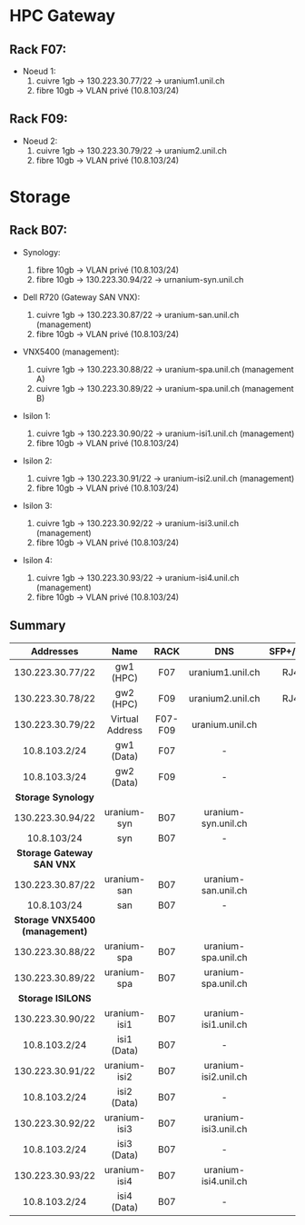 # HPC Gateway

## Rack F07:

* Noeud 1:
    1. cuivre 1gb -> 130.223.30.77/22 -> uranium1.unil.ch 
    2. fibre 10gb -> VLAN privé (10.8.103/24)

## Rack F09:
* Noeud 2:
    1. cuivre 1gb -> 130.223.30.79/22 -> uranium2.unil.ch
    2. fibre 10gb -> VLAN privé (10.8.103/24)


# Storage 

## Rack B07:

* Synology:
    1. fibre 10gb -> VLAN privé (10.8.103/24)
    2. fibre 10gb -> 130.223.30.94/22 -> urnanium-syn.unil.ch

* Dell R720 (Gateway SAN VNX):
    1. cuivre 1gb -> 130.223.30.87/22 -> uranium-san.unil.ch (management)
    2. fibre 10gb -> VLAN privé (10.8.103/24)

* VNX5400 (management):
    1. cuivre 1gb -> 130.223.30.88/22 -> uranium-spa.unil.ch (management A)
    2. cuivre 1gb -> 130.223.30.89/22 -> uranium-spa.unil.ch (management B)

* Isilon 1:
    1. cuivre 1gb -> 130.223.30.90/22 -> uranium-isi1.unil.ch (management)
    2. fibre 10gb -> VLAN privé (10.8.103/24)

* Isilon 2:
    1. cuivre 1gb -> 130.223.30.91/22 -> uranium-isi2.unil.ch (management)
    2. fibre 10gb -> VLAN privé (10.8.103/24)

* Isilon 3:
    1. cuivre 1gb -> 130.223.30.92/22 -> uranium-isi3.unil.ch (management)
    2. fibre 10gb -> VLAN privé (10.8.103/24)

* Isilon 4:
    1. cuivre 1gb -> 130.223.30.93/22 -> uranium-isi4.unil.ch (management)
    2. fibre 10gb -> VLAN privé (10.8.103/24)
    
    
## Summary

| Addresses | Name |    RACK    |   DNS |   SFP+/RJ45    |
|:-----:|:--------:|:--------:|:--------:|:--------:|
|   130.223.30.77/22  |   gw1 (HPC)    |    F07    | uranium1.unil.ch   |RJ45 |
|   130.223.30.78/22  |   gw2 (HPC)   | F09 |uranium2.unil.ch   | RJ45 |
|   130.223.30.79/22  |   Virtual Address    |    F07-F09    | uranium.unil.ch  |
|   10.8.103.2/24  |   gw1 (Data)  |    F07 |   -   |
|   10.8.103.3/24  |   gw2 (Data)   |   F09 |   -   |
|   **Storage Synology**  |    |    |     |
|   130.223.30.94/22  |   uranium-syn   |   B07 |   uranium-syn.unil.ch    |
|   10.8.103/24  |   syn   |   B07 |   -    |
|   **Storage Gateway SAN VNX**  |    |    |     |
|   130.223.30.87/22  |   uranium-san   |   B07 |   uranium-san.unil.ch    |
|   10.8.103/24  |   san   |   B07 |   -    |
|   **Storage VNX5400 (management)**  |    |    |     |
|   130.223.30.88/22  |   uranium-spa   |   B07 |   uranium-spa.unil.ch    |
|   130.223.30.89/22  |   uranium-spa   |   B07 |   uranium-spa.unil.ch    |
|   **Storage ISILONS**  |    |    |     |
|   130.223.30.90/22  |   uranium-isi1   |   B07 |   uranium-isi1.unil.ch    |
|   10.8.103.2/24  |   isi1 (Data)  |    B07 |   -   |
|   130.223.30.91/22  |   uranium-isi2   |   B07 |   uranium-isi2.unil.ch    |
|   10.8.103.2/24  |   isi2 (Data)  |    B07 |   -   |
|   130.223.30.92/22  |   uranium-isi3   |   B07 |   uranium-isi3.unil.ch    |
|   10.8.103.2/24  |   isi3 (Data)  |    B07 |   -   |
|   130.223.30.93/22  |   uranium-isi4   |   B07 |   uranium-isi4.unil.ch    |
|   10.8.103.2/24  |   isi4 (Data)  |    B07 |   -   |


